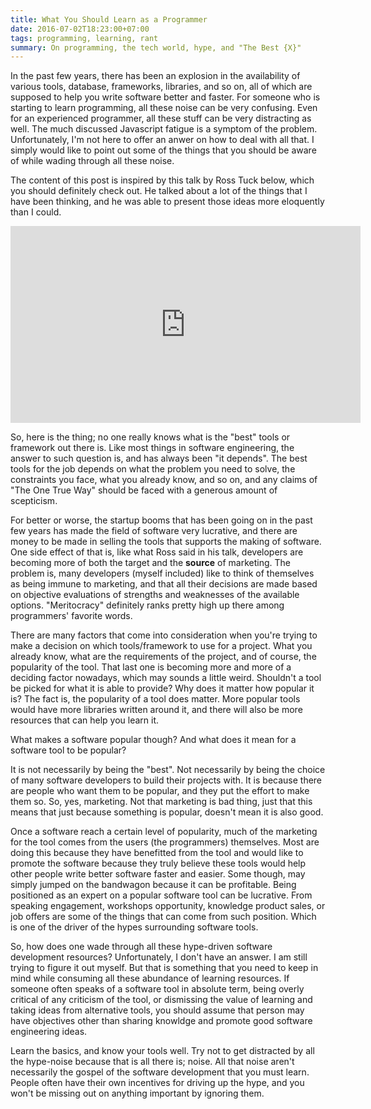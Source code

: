 ```yaml
---
title: What You Should Learn as a Programmer
date: 2016-07-02T18:23:00+07:00
tags: programming, learning, rant
summary: On programming, the tech world, hype, and "The Best {X}"
---
```



In the past few years, there has been an explosion in the availability of various tools, database,
frameworks, libraries, and so on, all of which are supposed to help you write software better and faster.
For someone who is starting to learn programming, all these noise can be very confusing. Even for an experienced
programmer, all these stuff can be very distracting as well. The much discussed Javascript fatigue is a symptom
of the problem.  Unfortunately, I'm not here to offer an anwer on how to deal with all that. I simply
would like to point out some of the things that you should be aware of while wading through all these noise.

The content of this post is inspired by this talk by Ross Tuck below, which you should definitely check out.
He talked about a lot of the things that I have been thinking, and he was able to present those ideas more
eloquently than I could.

<iframe width="560" height="315" src="https://www.youtube.com/embed/nTi8jw86-_s" frameborder="0" allowfullscreen></iframe>

So, here is the thing; no one really knows what is the "best" tools or framework out there is. Like most things
in software engineering, the answer to such question is, and has always been "it depends". The best tools for the
job depends on what the problem you need to solve, the constraints you face, what you already know, and so on, and
any claims of "The One True Way" should be faced with a generous amount of scepticism.

For better or worse, the startup booms that has been going on in the past few years has made the field of software very lucrative,
and there are money to be made in selling the tools that supports the making of software. One side effect of that is,
like what Ross said in his talk, developers are becoming more of both the target and the **source** of marketing.
The problem is, many developers (myself included) like to think of themselves as being immune to marketing, and that
all their decisions are made based on objective evaluations of strengths and weaknesses of the available options.
"Meritocracy" definitely ranks pretty high up there among programmers' favorite words.

There are many factors that come into consideration when you're trying to make a decision on which tools/framework
to use for a project. What you already know, what are the requirements of the project, and of course, the popularity
of the tool. That last one is becoming more and more of a deciding factor nowadays, which may sounds a little weird.
Shouldn't a tool be picked for what it is able to provide? Why does it matter how popular it is? The fact is, the popularity of a tool does matter. More popular tools would have more libraries written around it,
and there will also be more resources that can help you learn it.

What makes a software popular though? And what does it mean for a software tool to be popular?

It is not necessarily by being the "best". Not necessarily by being the choice of many software developers to build
their projects with. It is because there are people who want them to be popular, and they put the effort to make
them so. So, yes, marketing. Not that marketing is bad thing, just that this means that just because
something is popular, doesn't mean it is also good.

Once a software reach a certain level of popularity, much of the marketing for the tool comes from the users (the programmers)
themselves. Most are doing this because they have benefitted from the tool and would like to
promote the software because they truly believe these tools would help other people write better software faster
and easier. Some though, may simply jumped on the bandwagon because it can be profitable. Being positioned
as an expert on a popular software tool can be lucrative. From speaking engagement, workshops opportunity,
knowledge product sales, or job offers are some of the things that can come from such position. Which is one of the
driver of the hypes surrounding software tools.

So, how does one wade through all these hype-driven software development resources? Unfortunately, I don't have
an answer. I am still trying to figure it out myself. But that is something that you need to keep in mind
while consuming all these abundance of learning resources. If someone often speaks of a software tool
in absolute term, being overly critical of any criticism of the tool, or dismissing the value of learning
and taking ideas from alternative tools, you should assume that person may have objectives other than
sharing knowldge and promote good software engineering ideas.

Learn the basics, and know your tools well. Try not to get distracted by all the hype-noise because that is
all there is; noise.  All that noise aren't necessarily the gospel of the software development that you must learn.
People often have their own incentives for driving up the hype, and you won't be missing out on anything
important by ignoring them.
